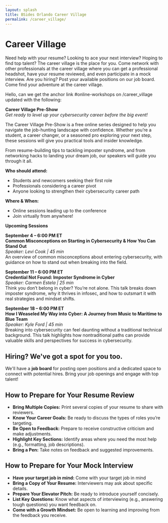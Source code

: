 ```yaml
---
layout: splash
title: BSides Orlando Career Village
permalink: /career_village/
---
```

# Career Village
Need help with your resume? Looking to ace your next interview? Hoping to find top talent? The career village is the place for you. Come network with other professionals at the career village where you can get a professional headshot, have your resume reviewed, and even participate in a mock interview. Are you hiring? Post your available positions on our job board. Come find your adventure at the career village.

Hello, can we get the anchor link #online-workshops on  /career_village updated with the following:

**Career Village Pre-Show**
<br>*Get ready to level up your cybersecurity career before the big event!*

The Career Village Pre-Show is a free online series designed to help you navigate the job-hunting landscape with confidence. Whether you’re a student, a career changer, or a seasoned pro exploring your next step, these sessions will give you practical tools and insider knowledge.

From resume-building tips to tackling imposter syndrome, and from networking hacks to landing your dream job, our speakers will guide you through it all.

**Who should attend:**
* Students and newcomers seeking their first role
* Professionals considering a career pivot
* Anyone looking to strengthen their cybersecurity career path

**Where & When:**
+ Online sessions leading up to the conference
+ Join virtually from anywhere!


__Upcoming Sessions__

**September 4 – 6:00 PM ET**  
**Common Misconceptions on Starting in Cybersecurity & How You Can Stand Out**  
*Speaker: Levi Cook | 45 min*  
An overview of common misconceptions about entering cybersecurity, with guidance on how to stand out when breaking into the field.

**September 11 – 6:00 PM ET**  
**Credential Not Found: Imposter Syndrome in Cyber**  
*Speaker: Carmen Estela | 25 min*  
Think you don’t belong in cyber? You’re not alone. This talk breaks down imposter syndrome, why it thrives in infosec, and how to outsmart it with real strategies and mindset shifts.

**September 18 – 6:00 PM ET**  
**How I Weaseled My Way into Cyber: A Journey from Music to Maritime to Blue Team**  
*Speaker: Kyle Ford | 45 min*  
Breaking into cybersecurity can feel daunting without a traditional technical background. This talk highlights how nontraditional paths can provide valuable skills and perspectives for success in cybersecurity.

## Hiring? We've got a spot for you too.
We'll have a **job board** for posting open positions and a dedicated space to connect with potential hires. Bring your job openings and engage with top talent!

## How to Prepare for Your Resume Review
* **Bring Multiple Copies:** Print several copies of your resume to share with reviewers.
* **Know Your Career Goals:** Be ready to discuss the types of roles you’re targeting.
* **Be Open to Feedback:** Prepare to receive constructive criticism and make adjustments.
* **Highlight Key Sections:** Identify areas where you need the most help (e.g., formatting, job descriptions).
* **Bring a Pen:** Take notes on feedback and suggested improvements.


## How to Prepare for Your Mock Interview
* **Have your target job in mind:** Come with your target job in mind
* **Bring a Copy of Your Resume:** Interviewers may ask about specific details.
* **Prepare Your Elevator Pitch:** Be ready to introduce yourself concisely.
* **List Key Questions:** Know what aspects of interviewing (e.g., answering tough questions) you want feedback on.
* **Come with a Growth Mindset:** Be open to learning and improving from the feedback you receive.
